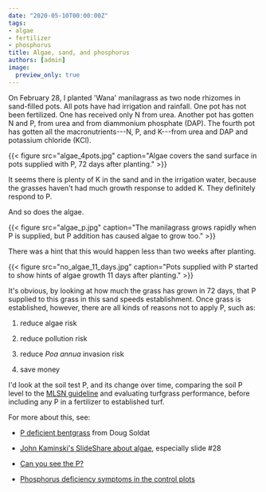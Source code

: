 ```yaml
---
date: "2020-05-10T00:00:00Z"
tags:
- algae
- fertilizer
- phosphorus
title: Algae, sand, and phosphorus
authors: [admin]
image:
  preview_only: true
---
```


On February 28, I planted 'Wana' manilagrass as two node rhizomes in sand-filled pots. All pots have had irrigation and rainfall. One pot has not been fertilized. One has received only N from urea. Another pot has gotten N and P, from urea and from diammonium phosphate (DAP). The fourth pot has gotten all the macronutrients---N, P, and K---from urea and DAP and potassium chloride (KCl).

{{< figure src="algae_4pots.jpg" caption="Algae covers the sand surface in pots supplied with P, 72 days after planting." >}}

It seems there is plenty of K in the sand and in the irrigation water, because the grasses haven't had much growth response to added K. They definitely respond to P.

And so does the algae.

{{< figure src="algae_p.jpg" caption="The manilagrass grows rapidly when P is supplied, but P addition has caused algae to grow too." >}}

There was a hint that this would happen less than two weeks after planting.

{{< figure src="no_algae_11_days.jpg" caption="Pots supplied with P started to show hints of algae growth 11 days after planting." >}}

It's obvious, by looking at how much the grass has grown in 72 days, that P supplied to this grass in this sand speeds establishment. Once grass is established, however, there are all kinds of reasons not to apply P, such as:

1. reduce algae risk

2. reduce pollution risk

3. reduce *Poa annua* invasion risk

4. save money

I'd look at the soil test P, and its change over time, comparing the soil P level to the [MLSN guideline](https://www.asianturfgrass.com/2018-02-03-new-mlsn-cheat-sheet/) and evaluating turfgrass performance, before including any P in a fertilizer to established turf.

For more about this, see:

* [P deficient bentgrass](https://twitter.com/djsoldat/status/1256240574396596232?s=20) from Doug Soldat

* [John Kaminski's SlideShare about algae](https://www.slideshare.net/johnkaminski/algae-management-for-golf-course-putting-greens-7336396), especially slide #28

* [Can you see the P?](https://www.asianturfgrass.com/2019-12-21-can-you-see-the-p/)

* [Phosphorus deficiency symptoms in the control plots](https://www.asianturfgrass.com/2017-07-31-deficiency-symptoms-in-control-plots/)

